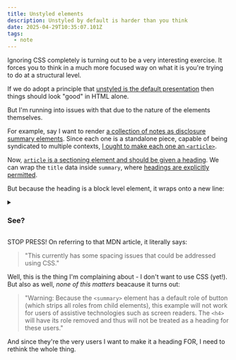 ```yaml
---
title: Unstyled elements
description: Unstyled by default is harder than you think
date: 2025-04-29T10:35:07.101Z
tags:
  - note
---
```


Ignoring CSS completely is turning out to be a very interesting exercise. It forces you to think in a much more focused way on what it is you're trying to do at a structural level.

If we do adopt a principle that [unstyled is the default presentation](/notes/your-stylesheets-are-not-authoritative) then things should look "good" in HTML alone. 

But I'm running into issues with that due to the nature of the elements themselves. 

For example, say I want to render [a collection of notes as disclosure summary elements](/details-summary). Since each one is a standalone piece, capable of being syndicated to multiple contexts, [I ought to make each one an `<article>`](https://www.smashingmagazine.com/2020/01/html5-article-section/). 

Now, [`article` is a sectioning element and should be given a heading](https://developer.mozilla.org/en-US/docs/Web/HTML/Reference/Elements/article). We can wrap the `title` data inside `summary`, where [headings are explicitly permitted](https://developer.mozilla.org/en-US/docs/Web/HTML/Reference/Elements/summary).

But because the heading is a block level element, it wraps onto a new line:

<details>
<summary><h3>See?</h3>
</details>

STOP PRESS! On referring to that MDN article, it literally says:

> "This currently has some spacing issues that could be addressed using CSS."

Well, this is the thing I'm complaining about - I don't want to use CSS (yet!). But also as well, _none of this matters_ beacause it turns out:

>"Warning: Because the `<summary>` element has a default role of button (which strips all roles from child elements), this example will not work for users of assistive technologies such as screen readers. The `<h4>` will have its role removed and thus will not be treated as a heading for these users."

And since they're the very users I want to make it a heading FOR, I need to rethink the whole thing. 